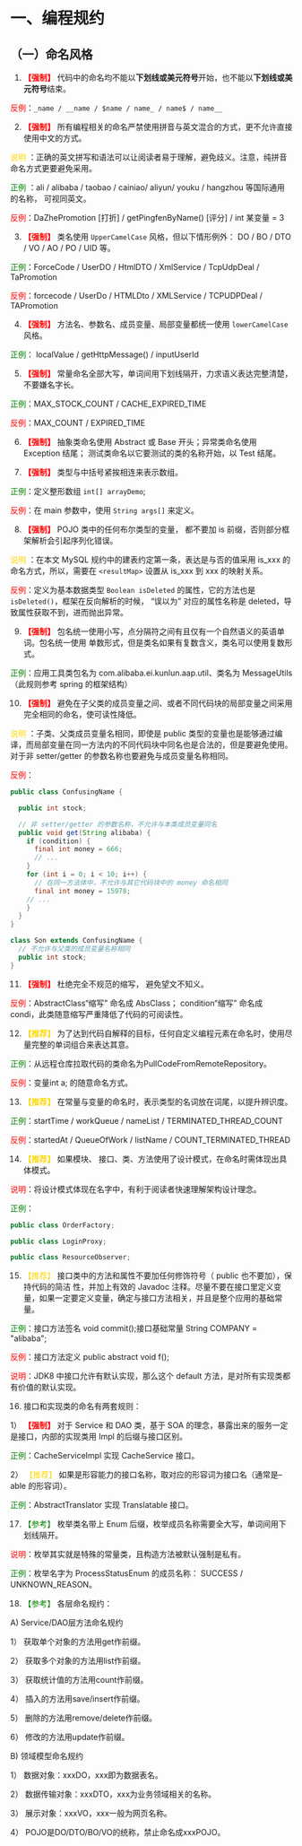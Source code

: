 # 一、编程规约

## （一）命名风格

1. **<font color=#FF0000>【强制】</font>** 代码中的命名均不能以<strong>下划线或美元符号</strong>开始，也不能以<strong>下划线或美元符号</strong>结束。
  
<font color=#FF0000>反例</font>：`_name / __name / $name / name_ / name$ / name__`


2. **<font color=#FF0000>【强制】</font>** 所有编程相关的命名严禁使用拼音与英文混合的方式，更不允许直接使用中文的方式。 

<font color=#FFD700>说明</font> ：正确的英文拼写和语法可以让阅读者易于理解，避免歧义。注意，纯拼音命名方式更要避免采用。

<font color=#008000> 正例</font> ：ali / alibaba / taobao / cainiao/ aliyun/ youku / hangzhou 等国际通用的名称， 可视同英文。 

<font color=#ff0000>反例</font>：DaZhePromotion [打折] / getPingfenByName() [评分] / int 某变量 = 3


3. **<font color=#FF0000>【强制】</font>** 类名使用 `UpperCamelCase` 风格，但以下情形例外： DO / BO / DTO / VO / AO / PO / UID 等。
 
<font color=#008000> 正例</font>：ForceCode / UserDO / HtmlDTO / XmlService / TcpUdpDeal / TaPromotion

<font color=#ff0000>反例</font>：forcecode / UserDo / HTMLDto / XMLService / TCPUDPDeal / TAPromotion


4. **<font color=#FF0000>【强制】</font>** 方法名、参数名、成员变量、局部变量都统一使用 `lowerCamelCase` 风格。

<font color=#008000> 正例</font>： localValue / getHttpMessage() / inputUserId


5. **<font color=#FF0000>【强制】</font>** 常量命名全部大写，单词间用下划线隔开，力求语义表达完整清楚，不要嫌名字长。

<font color=#008000> 正例</font>：MAX_STOCK_COUNT / CACHE_EXPIRED_TIME

<font color=#ff0000>反例</font>：MAX_COUNT / EXPIRED_TIME


6. **<font color=#FF0000>【强制】</font>** 抽象类命名使用 Abstract 或 Base 开头；异常类命名使用 Exception 结尾； 测试类命名以它要测试的类的名称开始，以 Test 结尾。


7. **<font color=#FF0000>【强制】</font>** 类型与中括号紧挨相连来表示数组。

<font color=#008000> 正例</font>：定义整形数组 `int[] arrayDemo`;

<font color=#ff0000>反例</font>：在 main 参数中，使用 `String args[]` 来定义。 


8. **<font color=#FF0000>【强制】</font>** POJO 类中的任何布尔类型的变量， 都不要加 is 前缀，否则部分框架解析会引起序列化错误。

<font color=#FFD700>说明</font> ：在本文 MySQL 规约中的建表约定第一条，表达是与否的值采用 is_xxx 的命名方式，所以，需要在 `<resultMap>` 设置从 is_xxx 到 xxx 的映射关系。

<font color=#ff0000>反例</font>：定义为基本数据类型 `Boolean isDeleted` 的属性，它的方法也是 `isDeleted()`，框架在反向解析的时候， “误以为” 对应的属性名称是 deleted，导致属性获取不到，进而抛出异常。


9. **<font color=#FF0000>【强制】</font>** 包名统一使用小写，点分隔符之间有且仅有一个自然语义的英语单词。包名统一使用
单数形式，但是类名如果有复数含义，类名可以使用复数形式。

<font color=#008000> 正例</font>：应用工具类包名为 com.alibaba.ei.kunlun.aap.util、类名为 MessageUtils（此规则参考 spring 的框架结构）


10. **<font color=#FF0000>【强制】</font>** 避免在子父类的成员变量之间、或者不同代码块的局部变量之间采用完全相同的命名，使可读性降低。 

<font color=#FFD700>说明</font> ：子类、父类成员变量名相同，即使是 public 类型的变量也是能够通过编译，而局部变量在同一方法内的不同代码块中同名也是合法的，但是要避免使用。对于非 setter/getter 的参数名称也要避免与成员变量名称相同。

<font color=#ff0000>反例</font>：

```java
public class ConfusingName {

  public int stock;

  // 非 setter/getter 的参数名称，不允许与本类成员变量同名
  public void get(String alibaba) {
    if (condition) {
      final int money = 666;
      // ...
    }
    for (int i = 0; i < 10; i++) {
      // 在同一方法体中，不允许与其它代码块中的 money 命名相同
      final int money = 15978;
    // ...
    }
  }
}

class Son extends ConfusingName {
  // 不允许与父类的成员变量名称相同
  public int stock;
}
```


11. **<font color=#FF0000>【强制】</font>** 杜绝完全不规范的缩写， 避免望文不知义。

<font color=#ff0000>反例</font>：AbstractClass“缩写” 命名成 AbsClass； condition“缩写” 命名成 condi，此类随意缩写严重降低了代码的可阅读性。


12. **<font COLOR=#FFD700>【推荐】</font>** 为了达到代码自解释的目标，任何自定义编程元素在命名时，使用尽量完整的单词组合来表达其意。 

<font color=#008000> 正例</font>：从远程仓库拉取代码的类命名为PullCodeFromRemoteRepository。 

<font color=#ff0000>反例</font>：变量int a; 的随意命名方式。 


13. **<font COLOR=#FFD700>【推荐】</font>** 在常量与变量的命名时，表示类型的名词放在词尾，以提升辨识度。

<font color=#008000> 正例</font>：startTime / workQueue / nameList / TERMINATED_THREAD_COUNT

<font color=#ff0000>反例</font>：startedAt / QueueOfWork / listName / COUNT_TERMINATED_THREAD


14. **<font COLOR=#FFD700>【推荐】</font>** 如果模块、 接口、类、方法使用了设计模式，在命名时需体现出具体模式。 

<font color=#FF0000>说明</font>：将设计模式体现在名字中，有利于阅读者快速理解架构设计理念。

<font color=#008000> 正例</font>：

```java
public class OrderFactory;

public class LoginProxy;

public class ResourceObserver; 

```


15. <font COLOR=#FFD700>【推荐】</font> 接口类中的方法和属性不要加任何修饰符号（ public 也不要加），保持代码的简洁
性，并加上有效的 Javadoc 注释。尽量不要在接口里定义变量，如果一定要定义变量，确定与接口方法相关，并且是整个应用的基础常量。

<font color=#008000> 正例</font>：接口方法签名 void commit();接口基础常量 String COMPANY = "alibaba";

<font color=#ff0000>反例</font>：接口方法定义 public abstract void f();

<font color=#FF0000>说明</font>：JDK8 中接口允许有默认实现，那么这个 default 方法，是对所有实现类都有价值的默认实现。


16.  接口和实现类的命名有两套规则：  

   1） **<font color=#FF0000>【强制】</font>** 对于 Service 和 DAO 类，基于 SOA 的理念，暴露出来的服务一定是接口，内部的实现类用 Impl 的后缀与接口区别。
   
   <font color=#008000> 正例</font>：CacheServiceImpl 实现 CacheService 接口。
   
   2） <font COLOR=#FFD700>【推荐】</font>  如果是形容能力的接口名称，取对应的形容词为接口名（通常是–able 的形容词）。
   
   <font color=#008000> 正例</font>：AbstractTranslator 实现 Translatable 接口。


17. <font COLOR=#008000> 【参考】</font> 枚举类名带上 Enum 后缀，枚举成员名称需要全大写，单词间用下划线隔开。

<font color=#FF0000>说明</font>：枚举其实就是特殊的常量类，且构造方法被默认强制是私有。

<font color=#008000> 正例</font>：枚举名字为 ProcessStatusEnum 的成员名称： SUCCESS / UNKNOWN_REASON。 


18. <font COLOR=#008000> 【参考】</font> 各层命名规约：  
  
  A) Service/DAO层方法命名规约
  
   1） 获取单个对象的方法用get作前缀。
   
   2） 获取多个对象的方法用list作前缀。
   
   3） 获取统计值的方法用count作前缀。    
   
   4） 插入的方法用save/insert作前缀。    
   
   5） 删除的方法用remove/delete作前缀。    
   
   6） 修改的方法用update作前缀。 
  
  B) 领域模型命名规约
   
   1） 数据对象：xxxDO，xxx即为数据表名。    
   
   2） 数据传输对象：xxxDTO，xxx为业务领域相关的名称。    
   
   3） 展示对象：xxxVO，xxx一般为网页名称。    
   
   4） POJO是DO/DTO/BO/VO的统称，禁止命名成xxxPOJO。 